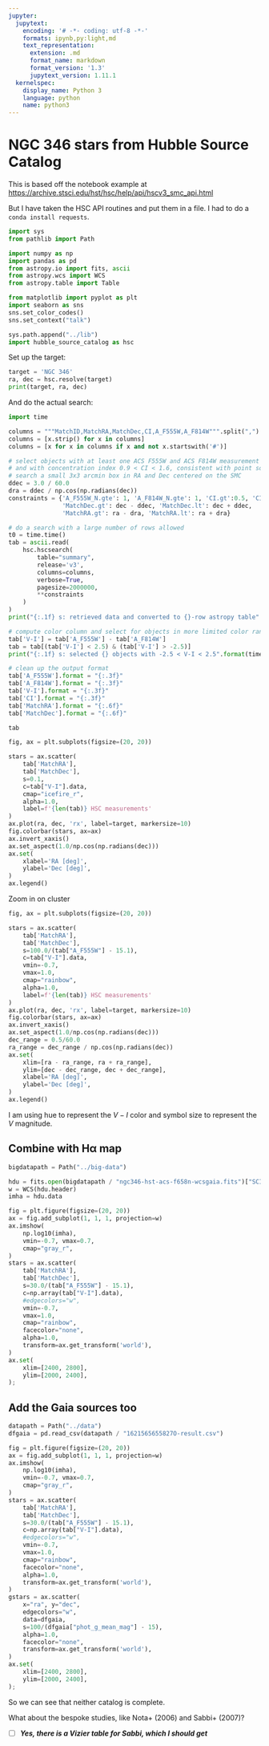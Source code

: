 ```yaml
---
jupyter:
  jupytext:
    encoding: '# -*- coding: utf-8 -*-'
    formats: ipynb,py:light,md
    text_representation:
      extension: .md
      format_name: markdown
      format_version: '1.3'
      jupytext_version: 1.11.1
  kernelspec:
    display_name: Python 3
    language: python
    name: python3
---
```


# NGC 346 stars from Hubble Source Catalog

This is based off the notebook example at https://archive.stsci.edu/hst/hsc/help/api/hscv3_smc_api.html

But I have taken the HSC API routines and put them in a file.  I had to do a `conda install requests`. 

```python
import sys
from pathlib import Path

import numpy as np
import pandas as pd
from astropy.io import fits, ascii
from astropy.wcs import WCS
from astropy.table import Table

from matplotlib import pyplot as plt
import seaborn as sns
sns.set_color_codes()
sns.set_context("talk")

sys.path.append("../lib")
import hubble_source_catalog as hsc
```

Set up the target:

```python
target = 'NGC 346'
ra, dec = hsc.resolve(target)
print(target, ra, dec)
```


And do the actual search:

```python
import time
```

```python
columns = """MatchID,MatchRA,MatchDec,CI,A_F555W,A_F814W""".split(",")
columns = [x.strip() for x in columns]
columns = [x for x in columns if x and not x.startswith('#')]

# select objects with at least one ACS F555W and ACS F814W measurement
# and with concentration index 0.9 < CI < 1.6, consistent with point sources
# search a small 3x3 arcmin box in RA and Dec centered on the SMC
ddec = 3.0 / 60.0
dra = ddec / np.cos(np.radians(dec))
constraints = {'A_F555W_N.gte': 1, 'A_F814W_N.gte': 1, 'CI.gt':0.5, 'CI.lt':1.6,
               'MatchDec.gt': dec - ddec, 'MatchDec.lt': dec + ddec,
               'MatchRA.gt': ra - dra, 'MatchRA.lt': ra + dra}

# do a search with a large number of rows allowed
t0 = time.time()
tab = ascii.read(
    hsc.hscsearch(
        table="summary",
        release='v3',
        columns=columns,
        verbose=True,
        pagesize=2000000,
        **constraints
    )
)
print("{:.1f} s: retrieved data and converted to {}-row astropy table".format(time.time()-t0, len(tab)))

# compute color column and select for objects in more limited color range
tab['V-I'] = tab['A_F555W'] - tab['A_F814W']
tab = tab[(tab['V-I'] < 2.5) & (tab['V-I'] > -2.5)]
print("{:.1f} s: selected {} objects with -2.5 < V-I < 2.5".format(time.time()-t0, len(tab)))

# clean up the output format
tab['A_F555W'].format = "{:.3f}"
tab['A_F814W'].format = "{:.3f}"
tab['V-I'].format = "{:.3f}"
tab['CI'].format = "{:.3f}"
tab['MatchRA'].format = "{:.6f}"
tab['MatchDec'].format = "{:.6f}"

tab
```

```python
fig, ax = plt.subplots(figsize=(20, 20))

stars = ax.scatter(
    tab['MatchRA'], 
    tab['MatchDec'], 
    s=0.1,
    c=tab["V-I"].data,
    cmap="icefire_r",
    alpha=1.0,
    label=f'{len(tab)} HSC measurements'
)
ax.plot(ra, dec, 'rx', label=target, markersize=10)
fig.colorbar(stars, ax=ax)
ax.invert_xaxis()
ax.set_aspect(1.0/np.cos(np.radians(dec)))
ax.set(
    xlabel='RA [deg]',
    ylabel='Dec [deg]',
)
ax.legend()
```

Zoom in on cluster

```python
fig, ax = plt.subplots(figsize=(20, 20))

stars = ax.scatter(
    tab['MatchRA'], 
    tab['MatchDec'], 
    s=100.0/(tab["A_F555W"] - 15.1),
    c=tab["V-I"].data,
    vmin=-0.7,
    vmax=1.0,
    cmap="rainbow",
    alpha=1.0,
    label=f'{len(tab)} HSC measurements'
)
ax.plot(ra, dec, 'rx', label=target, markersize=10)
fig.colorbar(stars, ax=ax)
ax.invert_xaxis()
ax.set_aspect(1.0/np.cos(np.radians(dec)))
dec_range = 0.5/60.0
ra_range = dec_range / np.cos(np.radians(dec))
ax.set(
    xlim=[ra - ra_range, ra + ra_range],
    ylim=[dec - dec_range, dec + dec_range],
    xlabel='RA [deg]',
    ylabel='Dec [deg]',
)
ax.legend()
```

I am using hue to represent the $V - I$ color and symbol size to represent the $V$ magnitude.


## Combine with Hα map

```python
bigdatapath = Path("../big-data")
```

```python
hdu = fits.open(bigdatapath / "ngc346-hst-acs-f658n-wcsgaia.fits")["SCI"]
w = WCS(hdu.header)
imha = hdu.data
```

```python
fig = plt.figure(figsize=(20, 20))
ax = fig.add_subplot(1, 1, 1, projection=w)
ax.imshow(
    np.log10(imha), 
    vmin=-0.7, vmax=0.7, 
    cmap="gray_r",
)
stars = ax.scatter(
    tab['MatchRA'], 
    tab['MatchDec'], 
    s=30.0/(tab["A_F555W"] - 15.1),
    c=np.array(tab["V-I"].data),
    #edgecolors="w",
    vmin=-0.7,
    vmax=1.0,
    cmap="rainbow",
    facecolor="none",
    alpha=1.0,
    transform=ax.get_transform('world'),    
)
ax.set(
    xlim=[2400, 2800],
    ylim=[2000, 2400],
);
```

## Add the Gaia sources too

```python
datapath = Path("../data")
dfgaia = pd.read_csv(datapath / "1621565655827O-result.csv")
```

```python
fig = plt.figure(figsize=(20, 20))
ax = fig.add_subplot(1, 1, 1, projection=w)
ax.imshow(
    np.log10(imha), 
    vmin=-0.7, vmax=0.7, 
    cmap="gray_r",
)
stars = ax.scatter(
    tab['MatchRA'], 
    tab['MatchDec'], 
    s=30.0/(tab["A_F555W"] - 15.1),
    c=np.array(tab["V-I"].data),
    #edgecolors="w",
    vmin=-0.7,
    vmax=1.0,
    cmap="rainbow",
    facecolor="none",
    alpha=1.0,
    transform=ax.get_transform('world'),    
)
gstars = ax.scatter(
    x="ra", y="dec", 
    edgecolors="w", 
    data=dfgaia,
    s=100/(dfgaia["phot_g_mean_mag"] - 15), 
    alpha=1.0,
    facecolor="none",
    transform=ax.get_transform('world'),
)
ax.set(
    xlim=[2400, 2800],
    ylim=[2000, 2400],
);
```

So we can see that neither catalog is complete.

What about the bespoke studies, like Nota+ (2006) and Sabbi+ (2007)?

- [ ] ***Yes, there is a Vizier table for Sabbi, which I should get***

```python

```
